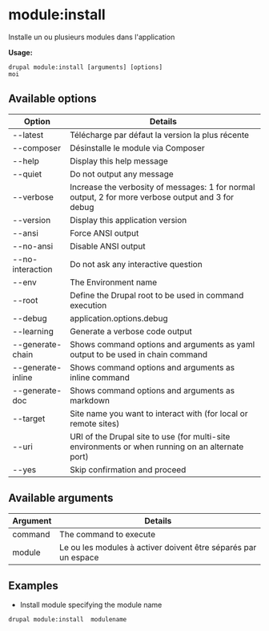 # module:install
Installe un ou plusieurs modules dans l'application

**Usage:**
```
drupal module:install [arguments] [options]
moi
```

## Available options
Option | Details
-------|-------------
--latest | Télécharge par défaut la version la plus récente
--composer | Désinstalle le module via Composer
--help | Display this help message
--quiet | Do not output any message
--verbose | Increase the verbosity of messages: 1 for normal output, 2 for more verbose output and 3 for debug
--version | Display this application version
--ansi | Force ANSI output
--no-ansi | Disable ANSI output
--no-interaction | Do not ask any interactive question
--env | The Environment name
--root | Define the Drupal root to be used in command execution
--debug | application.options.debug
--learning | Generate a verbose code output
--generate-chain | Shows command options and arguments as yaml output to be used in chain command
--generate-inline | Shows command options and arguments as inline command
--generate-doc | Shows command options and arguments as markdown
--target | Site name you want to interact with (for local or remote sites)
--uri | URI of the Drupal site to use (for multi-site environments or when running on an alternate port)
--yes | Skip confirmation and proceed

## Available arguments
Argument | Details
---------|-------------
command | The command to execute
module | Le ou les modules à activer doivent être séparés par un espace

## Examples
* Install module specifying the module name
```
drupal module:install  modulename
```
